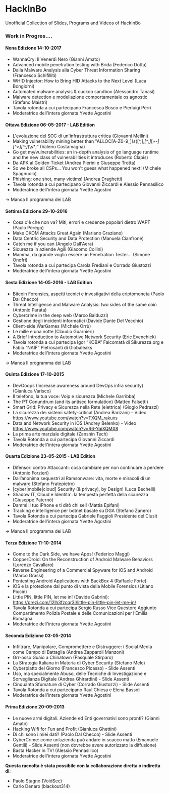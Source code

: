 # HackInBo

Unofficial Collection of Slides, Programs and Videos of HackInBo


### Work in Progres….



#### Nona Edizione 14-10-2017

- WannaCry: Il Venerdì Nero (Gianni Amato)
- Advanced mobile penetration testing with Brida (Federico Dotta)
- Dalla Malware Analysis alla Cyber Threat Information Sharing (Francesco Schifilliti)
- WHID Injector: How to Bring HID Attacks to the Next Level (Luca Bongiorni)
- Automated malware analysis & cuckoo sandbox (Alessandro Tanasi)
- Malware detection e modellazione comportamentale os agnostic (Stefano Maistri)
- Tavola rotonda a cui partecipano Francesca Bosco e Pierluigi Perri
- Moderatrice dell'intera giornata Yvette Agostini

#### Ottava Edizione 06-05-2017 - LAB Edition

- L'evoluzione del SOC di un'infrastruttura critica (Giovanni Mellini)
- Making vulnerability mining better than "ALLOC[A-Z0-9_]*\s*\([^,]*,[^;]*[*+-][^>][^;]*\)\s*;” (Valerio Costamagna)
- Go get my/vulnerabilities: an in-depth analysis of go language runtime and the new class of vulnerabilities it introduces (Roberto Clapis)
- Da APK al Golden Ticket (Andrea Pierini e Giuseppe Trotta)
- So we broke all CSPs... You won't guess what happened next! (Michele Spagnuolo)
- Phishing: one shot, many victims! (Andrea Draghetti)
- Tavola rotonda a cui partecipano Giovanni Ziccardi e Alessio Pennasilico
- Moderatrice dell'intera giornata Yvette Agostini

-> Manca Il programma dei LAB

#### Settima Edizione 29-10-2016

- Cosa c'è che non va? Miti, errori e credenze popolari dietro WAPT (Paolo Perego)
- Make DKOM Attacks Great Again (Mariano Graziano)
- Data Centric Security and Data Protection (Manuela Cianfrone)
- Catch me if you can (Angelo Dall'Aera)
- Sicurezza in aziende Agili (Giacomo Collini)
- Mamma, da grande voglio essere un Penetration Tester… (Simone Onofri)
- Tavola rotonda a cui partecipa Carola Frediani e Corrado Giustozzi
- Moderatrice dell'intera giornata Yvette Agostini

#### Sesta Edizione 14-05-2016 - LAB Edition

- Bitcoin Forensics, aspetti tecnici e investigativi della criptomoneta (Paolo Dal Checco)
- Threat Intelligence and Malware Analysis: two sides of the same coin (Antonio Parata)
- Cybercrime in the deep web (Marco Balduzzi)
- Gestione degli incidenti informatici (Davide Dante Del Vecchio)
- Client-side WarGames (Michele Orrù)
- Le mille e una notte (Claudio Guarnieri)
- A Brief Introduction to Automotive Network Security (Eric Evenchick)
- Tavola rotonda a cui partecipa Igor “KOBA” Falcomatà di Sikurezza.org e Fabio “NAIF” Pietrosanti di Globaleaks
- Moderatrice dell'intera giornata Yvette Agostini

-> Manca Il programma dei LAB

#### Quinta Edizione 17-10-2015

- DevOoops (Increase awareness around DevOps infra security) (Gianluca Varisco)
- Il telefono, la tua voce: Voip e sicurezza (Michele Garribba)
- The PT Conundrum (and its antisec formulation) (Matteo Falsetti)
- Smart Grid: Privacy e Sicurezza nella Rete (elettrica) (Giogio Pedrazzi)
- La sicurezza dei sistemi safety-critical (Andrea Barizani) - Video https://www.youtube.com/watch?v=TXQM_rakuxs
- Data and Network Security in iOS (Andrey Belenko) - Video https://www.youtube.com/watch?v=R6-YqiXQMX8
- La prima arte marziale digitale (Zanshin Tech)
- Tavola Rotonda a cui partecipa Giovanni Ziccardi
- Moderatrice dell'intera giornata Yvette Agostini

#### Quarta Edizione 23-05-2015 - LAB Edition

- Difensori contro Attaccanti: cosa cambiare per non continuare a perdere (Antonio Forzieri)
- Dall’anonima sequestri al Ramsonware: vita, morte e miracoli di un malware (Stefano Fratepietro)
- [cyber|mobile|cloud] Security (& privacy), by Design! (Luca Bechelli)
- Shadow IT, Cloud e Identita': la tempesta perfetta della sicurezza (Giuseppe Paternò)
- Dammi il tuo iPhone e ti dirò chi sei! (Mattia Epifani)
- Tracking e intelligence per botnet basate su DGA (Stefano Zanero)
- Tavola Rotonda a cui partecipa Gabriele Faggioli Presidente del Clusit
- Moderatrice dell'intera giornata Yvette Agostini

-> Manca Il programma dei LAB

#### Terza Edizione 11-10-2014

- Come to the Dark Side, we have Apps! (Federico Maggi)
- CopperDroid: On the Reconstruction of Android Malware Behaviors (Lorenzo Cavallaro)
- Reverse Engineering of a Commercial Spyware for iOS and Android (Marco Grassi)
- Pentesting Android Applications with BackBox 4 (Raffaele Forte)
- iOS e la protezione dal punto di vista della Mobile Forensics (Litiano Piccin)
- Little PIN, little PIN, let me in! (Davide Gabrini): https://prezi.com/12lh3fzcqr3l/little-pin-little-pin-let-me-in/
- Tavola Rotonda a cui partecipa Sergio Russo Vice Questore Aggiunto Compartimento Polizia Postale e delle Comunicazioni per l’Emilia Romagna
- Moderatrice dell'intera giornata Yvette Agostini

#### Seconda Edizione 03-05-2014

- Infiltrare, Manipolare, Compromettere e Distruggere: i Social Media come Campo di Battaglia (Andrea Zapparoli Manzoni)
- Grr-osso Guaio a Chinatown (Pasquale Stirparo)
- La Strategia Italiana in Materia di Cyber Security (Stefano Mele)
- Cyberpiatto del Giorno (Francesco Picasso) - Slide Assenti
- Uso, ma specialmente Abuso, delle Tecniche di Investigazione e Sorveglianza Digitale (Andrea Ghirardini) - Slide Assenti
- Cinquanta Sfumature di Cyber (Corrado Giustozzi) - Slide Assenti
- Tavola Rotonda a cui partecipano Raul Chiesa e Elena Bassoli
- Moderatrice dell'intera giornata Yvette Agostini

#### Prima Edizione 20-09-2013

- Le nuove armi digitali. Aziende ed Enti governativi sono pronti? (Gianni Amato)
- Hacking Wifi for Fun and Profit (Gianluca Ghettini)
- Di chi sono i miei dati? (Paolo Dal Checco) - Slide Assenti
- CyberCrime: come un’azienda può andare in scacco matto (Emanuele Gentili) - Slide Assenti (non dovrebbe avere autorizzato la diffusione)
- Basta Hacker in TV! (Alessio Pennasilico)
- Moderatrice dell'intera giornata Yvette Agostini

**Questa raccolta è stata possibile con la collaborazione diretta o indiretta di:**

- Paolo Stagno (VoidSec)
- Carlo Denaro (blackout314)